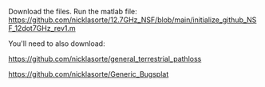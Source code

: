 
Download the files.
Run the matlab file:
https://github.com/nicklasorte/12.7GHz_NSF/blob/main/initialize_github_NSF_12dot7GHz_rev1.m


You'll need to also download:

https://github.com/nicklasorte/general_terrestrial_pathloss

https://github.com/nicklasorte/Generic_Bugsplat
